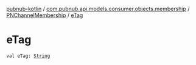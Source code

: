 [pubnub-kotlin](../../index.md) / [com.pubnub.api.models.consumer.objects.membership](../index.md) / [PNChannelMembership](index.md) / [eTag](./e-tag.md)

# eTag

`val eTag: `[`String`](https://kotlinlang.org/api/latest/jvm/stdlib/kotlin/-string/index.html)